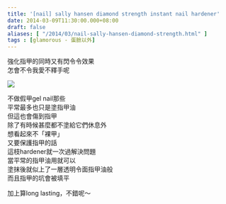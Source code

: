```yaml
---
title: '[nail] sally hansen diamond strength instant nail hardener'
date: 2014-03-09T11:30:00.000+08:00
draft: false
aliases: [ "/2014/03/nail-sally-hansen-diamond-strength.html" ]
tags : [glamorous - 蛋臉以外]
---
```


強化指甲的同時又有閃令令效果  
怎會不令我愛不釋手呢  

[![](https://2.bp.blogspot.com/-E6P6qg8hR48/XCyy-cEZDiI/AAAAAAAADu4/cwFeSxOU32MuQ6UTfss1jztXHT_nQDUTACLcBGAs/s640/80.jpg)](https://2.bp.blogspot.com/-E6P6qg8hR48/XCyy-cEZDiI/AAAAAAAADu4/cwFeSxOU32MuQ6UTfss1jztXHT_nQDUTACLcBGAs/s1600/80.jpg)

不做假甲gel nail那些  
平常最多也只是塗指甲油  
但這也會傷到指甲  
除了有時候甚麼都不塗給它們休息外  
想看起來不「裸甲」  
又要保護指甲的話  
這枝hardener就一次過解決問題  
當平常的指甲油用就可以  
塗抹後就似上了一層透明令面指甲油般  
而且指甲的坑會被填平  
  
加上算long lasting，不錯呢～